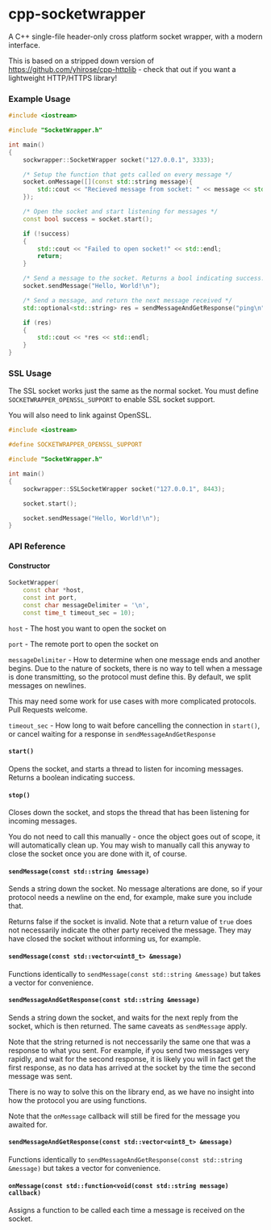 # cpp-socketwrapper

A C++ single-file header-only cross platform socket wrapper, with a modern interface.

This is based on a stripped down version of https://github.com/yhirose/cpp-httplib - check that out if you want a lightweight HTTP/HTTPS library!

### Example Usage

```cpp
#include <iostream>

#include "SocketWrapper.h"

int main()
{
    sockwrapper::SocketWrapper socket("127.0.0.1", 3333);

    /* Setup the function that gets called on every message */
    socket.onMessage([](const std::string message){
        std::cout << "Recieved message from socket: " << message << std::endl;
    });

    /* Open the socket and start listening for messages */
    const bool success = socket.start();

    if (!success)
    {
        std::cout << "Failed to open socket!" << std::endl;
        return;
    }

    /* Send a message to the socket. Returns a bool indicating success. */
    socket.sendMessage("Hello, World!\n");

    /* Send a message, and return the next message received */
    std::optional<std::string> res = sendMessageAndGetResponse("ping\n");

    if (res)
    {
        std::cout << *res << std::endl;
    }
}
```

### SSL Usage

The SSL socket works just the same as the normal socket.
You must define `SOCKETWRAPPER_OPENSSL_SUPPORT` to enable SSL socket support.

You will also need to link against OpenSSL.

```cpp
#include <iostream>

#define SOCKETWRAPPER_OPENSSL_SUPPORT

#include "SocketWrapper.h"

int main()
{
    sockwrapper::SSLSocketWrapper socket("127.0.0.1", 8443);

    socket.start();

    socket.sendMessage("Hello, World!\n");
}
```

### API Reference


#### Constructor

```cpp
SocketWrapper(
    const char *host,
    const int port,
    const char messageDelimiter = '\n',
    const time_t timeout_sec = 10);
```

`host` - The host you want to open the socket on

`port` - The remote port to open the socket on

`messageDelimiter` - How to determine when one message ends and another begins. Due to the nature of sockets, there is no way to tell when a message is done transmitting, so the protocol must define this. By default, we split messages on newlines.

This may need some work for use cases with more complicated protocols. Pull Requests welcome.

`timeout_sec` - How long to wait before cancelling the connection in `start()`, or cancel waiting for a response in `sendMessageAndGetResponse`

#### `start()`

Opens the socket, and starts a thread to listen for incoming messages. Returns a boolean indicating success.

#### `stop()`

Closes down the socket, and stops the thread that has been listening for incoming messages.

You do not need to call this manually - once the object goes out of scope, it will automatically clean up. 
You may wish to manually call this anyway to close the socket once you are done with it, of course.

#### `sendMessage(const std::string &message)`

Sends a string down the socket. No message alterations are done, so if your protocol needs a newline on the end, for example, make sure you include that.

Returns false if the socket is invalid. Note that a return value of `true` does not necessarily indicate the other party received the message. They may have closed the socket without informing us, for example.

#### `sendMessage(const std::vector<uint8_t> &message)`

Functions identically to `sendMessage(const std::string &message)` but takes a vector for convenience.

#### `sendMessageAndGetResponse(const std::string &message)`

Sends a string down the socket, and waits for the next reply from the socket, which is then returned. The same caveats as `sendMessage` apply.

Note that the string returned is not neccessarily the same one that was a response to what you sent.
For example, if you send two messages very rapidly, and wait for the second response, it is likely you will in fact get the first response, as no data has arrived at the socket by the time the second message was sent.

There is no way to solve this on the library end, as we have no insight into how the protocol you are using functions.

Note that the `onMessage` callback will still be fired for the message you awaited for.

#### `sendMessageAndGetResponse(const std::vector<uint8_t> &message)`

Functions identically to `sendMessageAndGetResponse(const std::string &message)` but takes a vector for convenience.

#### `onMessage(const std::function<void(const std::string message) callback)`

Assigns a function to be called each time a message is received on the socket.
